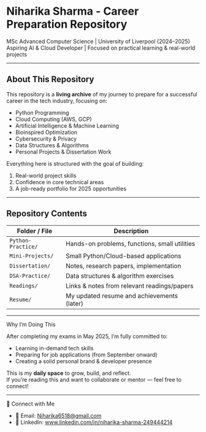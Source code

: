 #  Niharika Sharma - Career Preparation Repository

 MSc Advanced Computer Science | University of Liverpool (2024–2025)  
 Aspiring AI & Cloud Developer | Focused on practical learning & real-world projects

---

##  About This Repository

This repository is a **living archive** of my journey to prepare for a successful career in the tech industry, focusing on:
-  Python Programming
-  Cloud Computing (AWS, GCP)
-  Artificial Intelligence & Machine Learning
-  Bioinspired Optimization
-  Cybersecurity & Privacy
-  Data Structures & Algorithms
-  Personal Projects & Dissertation Work

Everything here is structured with the goal of building:
1. Real-world project skills  
2. Confidence in core technical areas  
3. A job-ready portfolio for 2025 opportunities

---

##  Repository Contents

| Folder / File | Description |
|---------------|-------------|
| `Python-Practice/` | Hands-on problems, functions, small utilities |
| `Mini-Projects/` | Small Python/Cloud-based applications |
| `Dissertation/` | Notes, research papers, implementation |
| `DSA-Practice/` | Data structures & algorithm exercises |
| `Readings/` | Links & notes from relevant readings/papers |
| `Resume/` | My updated resume and achievements (later) |

---

Why I’m Doing This

After completing my exams in May 2025, I’m fully committed to:
- Learning in-demand tech skills
- Preparing for job applications (from September onward)
- Creating a solid personal brand & developer presence

This is my **daily space** to grow, build, and reflect.  
If you’re reading this and want to collaborate or mentor — feel free to connect!

---

🔗 Connect with Me

- 📧 Email: Niharika6518@gmail.com
- 💼 LinkedIn: www.linkedin.com/in/niharika-sharma-249444214
